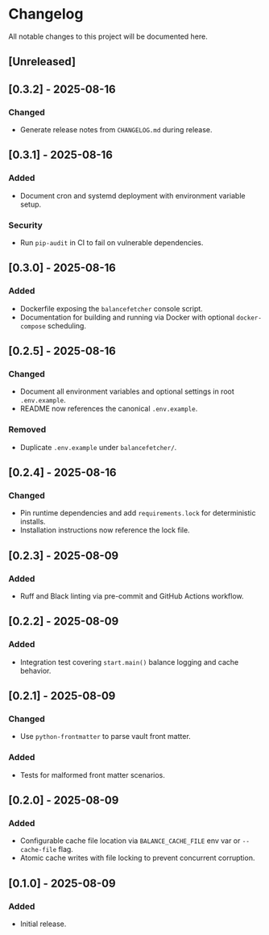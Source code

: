 # Changelog
All notable changes to this project will be documented here.

## [Unreleased]

## [0.3.2] - 2025-08-16
### Changed
- Generate release notes from `CHANGELOG.md` during release.

## [0.3.1] - 2025-08-16
### Added
- Document cron and systemd deployment with environment variable setup.

### Security
- Run `pip-audit` in CI to fail on vulnerable dependencies.

## [0.3.0] - 2025-08-16
### Added
- Dockerfile exposing the `balancefetcher` console script.
- Documentation for building and running via Docker with optional `docker-compose` scheduling.

## [0.2.5] - 2025-08-16
### Changed
- Document all environment variables and optional settings in root `.env.example`.
- README now references the canonical `.env.example`.
### Removed
- Duplicate `.env.example` under `balancefetcher/`.

## [0.2.4] - 2025-08-16
### Changed
- Pin runtime dependencies and add `requirements.lock` for deterministic installs.
- Installation instructions now reference the lock file.

## [0.2.3] - 2025-08-09
### Added
- Ruff and Black linting via pre-commit and GitHub Actions workflow.

## [0.2.2] - 2025-08-09
### Added
- Integration test covering `start.main()` balance logging and cache behavior.

## [0.2.1] - 2025-08-09
### Changed
- Use `python-frontmatter` to parse vault front matter.
### Added
- Tests for malformed front matter scenarios.

## [0.2.0] - 2025-08-09
### Added
- Configurable cache file location via `BALANCE_CACHE_FILE` env var or `--cache-file` flag.
- Atomic cache writes with file locking to prevent concurrent corruption.

## [0.1.0] - 2025-08-09
### Added
- Initial release.
